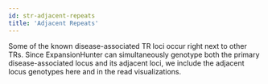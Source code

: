```yaml
---
id: str-adjacent-repeats
title: 'Adjacent Repeats'
---
```


Some of the known disease-associated TR loci occur right next to other TRs. Since ExpansionHunter can simultaneously genotype both the primary disease-associated locus and its adjacent loci, we include the adjacent locus genotypes here and in the read visualizations.
